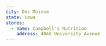 ```yaml
---
city: Des Moinse
state: iowa
stores:
  - name: Campbell's Nutrition
    address: 4040 University Avenue
---
```


